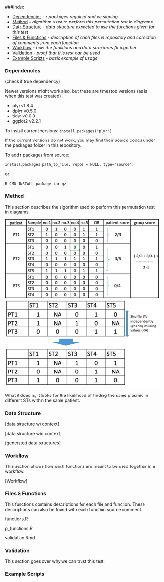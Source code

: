 ###Index

* [Dependencies](#dependencies) - _r packages required and versioning_
* [Method](#method) - _algorithm used to perform this permutation test in diagrams_
* [Data Structure](#data_structure) - _data structure expected to use the functions given for this test_
* [Files & Functions](#files_functions) - _description of each files in repository and collection of comments from each function_
* [Workflow](#workflow) - _how the functions and data structures fit together_
* [Validation](#validation) - _proof that this test can be used_
* [Example Scripts](#example_scripts) - _basic example of usage_

### Dependencies <a name ="dependencies"></a>
(check if true dependency)

Newer versions might work also, but these are timestop versions (as is when this test was created).

- plyr v1.8.4
- dplyr v0.5.0
- tidyr v0.6.3
- ggplot2 v2.2.1

To install current versions: `install.packages("plyr")`

If the current versions do not work, you may find their source codes under the packages folder in this repository.

To add r packages from source:

`install.packages(path_to_file, repos = NULL, type="source")`

or

`R CMD INSTALL package.tar.gz`


### Method <a name ="method"></a>

This section describes the algorithm used to perform this permutation test in diagrams.

<center><img src="./images/horizontal_method_table_minus1.png" width="600"></center>

<center><img src="./images/constrained_ST_shuffle.png" width="600"></center>

What it does is, it looks for the likelihood of finding the same plasmid in different STs within the same patient.


### Data Structure <a name ="data_structure"></a>

[data structure w/ context]

[data structure w/o context]

[generated data structures]


### Workflow <a name ="workflow"></a>

This section shows how each functions are meant to be used together in a workflow.

[Workflow]


### Files & Functions <a name ="files_functions"></a>

This functions contains descriptions for each file and function. These descriptions can also be found with each function source comment.

functions.R

p_functions.R

validation.Rmd



### Validation <a name ="validation"></a>

This section goes over why we can trust this test.



### Example Scripts <a name ="example_scripts"></a>